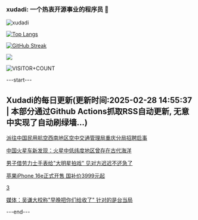 ### xudadi: 一个热衷开源事业的程序员 👋

![xudadi](https://github-readme-stats-git-masterorgs-github-readme-stats-team.vercel.app/api?username=xudadi)

[![Top Langs](https://github-readme-stats.vercel.app/api/top-langs/?username=xudadi)](https://github.com/anuraghazra/github-readme-stats)

[![GitHub Streak](https://streak-stats.demolab.com?user=xudadi&locale=zh_Hans)](https://git.io/streak-stats)

![](https://raw.githubusercontent.com/xudadi/xudadi/main/assets/github-contribution-grid-snake.svg)

![VISITOR+COUNT](https://komarev.com/ghpvc/?username=xudadi&label=VISITOR+COUNT)


---start---

## Xudadi的每日更新(更新时间:2025-02-28 14:55:37 | 本部分通过Github Actions抓取RSS自动更新, 无意中实现了自动刷绿墙...)

[派往中国民用航空西南地区空中交通管理局重庆分局招聘启事](https://www.gongkaoleida.com/article/2304291)

[中国火星车新发现：火星中低纬度地区曾存在古代海洋](https://m.163.com/news/article/JPFQIMUF000189PS.html)

[男子借劳力士手表给"大明星拍戏" 见对方迟迟不还急了](https://m.163.com/news/article/JPFJTPVD0514R9OJ.html)

[苹果iPhone 16e正式开售 国补价3999元起](https://m.163.com/news/article/JPFQ6CPK0001899N.html)

[3](https://m.163.com/touch/news/sub/domestic)

[媒体：吴谦大校称"早晚把你们给收了" 针对的是台当局](https://m.163.com/news/article/JPFLPLHM0550A0OW.html)

---end---
